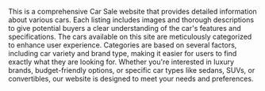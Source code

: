 This is a comprehensive Car Sale website that provides detailed information about various cars. Each listing includes images and thorough descriptions to give potential buyers a clear understanding of the car's features and specifications. The cars available on this site are meticulously categorized to enhance user experience. Categories are based on several factors, including car variety and brand type, making it easier for users to find exactly what they are looking for. Whether you're interested in luxury brands, budget-friendly options, or specific car types like sedans, SUVs, or convertibles, our website is designed to meet your needs and preferences.
